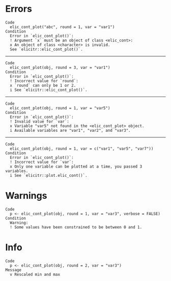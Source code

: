# Errors

    Code
      elic_cont_plot("abc", round = 1, var = "var1")
    Condition
      Error in `elic_cont_plot()`:
      ! Argument `x` must be an object of class <elic_cont>:
      x An object of class <character> is invalid.
      See `elicitr::elic_cont_plot()`.

---

    Code
      elic_cont_plot(obj, round = 3, var = "var1")
    Condition
      Error in `elic_cont_plot()`:
      ! Incorrect value for `round`:
      x `round` can only be 1 or 2.
      i See `elicitr::elic_cont_plot()`.

---

    Code
      elic_cont_plot(obj, round = 1, var = "var5")
    Condition
      Error in `elic_cont_plot()`:
      ! Invalid value for `var`:
      x Variable "var5" not found in the <elic_cont_plot> object.
      i Available variables are "var1", "var2", and "var3".

---

    Code
      elic_cont_plot(obj, round = 1, var = c("var1", "var5", "var7"))
    Condition
      Error in `elic_cont_plot()`:
      ! Incorrect value for `var`:
      x Only one variable can be plotted at a time, you passed 3 variables.
      i See `elicitr::plot.elic_cont()`.

# Warnings

    Code
      p <- elic_cont_plot(obj, round = 1, var = "var3", verbose = FALSE)
    Condition
      Warning:
      ! Some values have been constrained to be between 0 and 1.

# Info

    Code
      p <- elic_cont_plot(obj, round = 2, var = "var3")
    Message
      v Rescaled min and max

